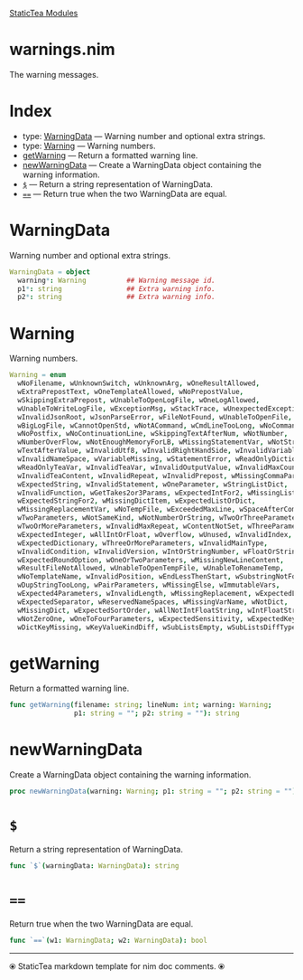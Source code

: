 [StaticTea Modules](./)

# warnings.nim

The warning messages.

# Index

* type: [WarningData](#user-content-a0) &mdash; Warning number and optional extra strings.
* type: [Warning](#user-content-a1) &mdash; Warning numbers.
* [getWarning](#user-content-a2) &mdash; Return a formatted warning line.
* [newWarningData](#user-content-a3) &mdash; Create a WarningData object containing the warning information.
* [`$`](#user-content-a4) &mdash; Return a string representation of WarningData.
* [`==`](#user-content-a5) &mdash; Return true when the two WarningData are equal.

# <a id="a0"></a>WarningData

Warning number and optional extra strings.

```nim
WarningData = object
  warning*: Warning          ## Warning message id.
  p1*: string                ## Extra warning info.
  p2*: string                ## Extra warning info.

```


# <a id="a1"></a>Warning

Warning numbers.

```nim
Warning = enum
  wNoFilename, wUnknownSwitch, wUnknownArg, wOneResultAllowed,
  wExtraPrepostText, wOneTemplateAllowed, wNoPrepostValue,
  wSkippingExtraPrepost, wUnableToOpenLogFile, wOneLogAllowed,
  wUnableToWriteLogFile, wExceptionMsg, wStackTrace, wUnexpectedException,
  wInvalidJsonRoot, wJsonParseError, wFileNotFound, wUnableToOpenFile,
  wBigLogFile, wCannotOpenStd, wNotACommand, wCmdLineTooLong, wNoCommand,
  wNoPostfix, wNoContinuationLine, wSkippingTextAfterNum, wNotNumber,
  wNumberOverFlow, wNotEnoughMemoryForLB, wMissingStatementVar, wNotString,
  wTextAfterValue, wInvalidUtf8, wInvalidRightHandSide, wInvalidVariable,
  wInvalidNameSpace, wVariableMissing, wStatementError, wReadOnlyDictionary,
  wReadOnlyTeaVar, wInvalidTeaVar, wInvalidOutputValue, wInvalidMaxCount,
  wInvalidTeaContent, wInvalidRepeat, wInvalidPrepost, wMissingCommaParen,
  wExpectedString, wInvalidStatement, wOneParameter, wStringListDict,
  wInvalidFunction, wGetTakes2or3Params, wExpectedIntFor2, wMissingListItem,
  wExpectedStringFor2, wMissingDictItem, wExpectedListOrDict,
  wMissingReplacementVar, wNoTempFile, wExceededMaxLine, wSpaceAfterCommand,
  wTwoParameters, wNotSameKind, wNotNumberOrString, wTwoOrThreeParameters,
  wTwoOrMoreParameters, wInvalidMaxRepeat, wContentNotSet, wThreeParameters,
  wExpectedInteger, wAllIntOrFloat, wOverflow, wUnused, wInvalidIndex,
  wExpectedDictionary, wThreeOrMoreParameters, wInvalidMainType,
  wInvalidCondition, wInvalidVersion, wIntOrStringNumber, wFloatOrStringNumber,
  wExpectedRoundOption, wOneOrTwoParameters, wMissingNewLineContent,
  wResultFileNotAllowed, wUnableToOpenTempFile, wUnableToRenameTemp,
  wNoTemplateName, wInvalidPosition, wEndLessThenStart, wSubstringNotFound,
  wDupStringTooLong, wPairParameters, wMissingElse, wImmutableVars,
  wExpected4Parameters, wInvalidLength, wMissingReplacement, wExpectedList,
  wExpectedSeparator, wReservedNameSpaces, wMissingVarName, wNotDict,
  wMissingDict, wExpectedSortOrder, wAllNotIntFloatString, wIntFloatString,
  wNotZeroOne, wOneToFourParameters, wExpectedSensitivity, wExpectedKey,
  wDictKeyMissing, wKeyValueKindDiff, wSubListsEmpty, wSubListsDiffTypes
```


# <a id="a2"></a>getWarning

Return a formatted warning line.

```nim
func getWarning(filename: string; lineNum: int; warning: Warning;
                p1: string = ""; p2: string = ""): string
```


# <a id="a3"></a>newWarningData

Create a WarningData object containing the warning information.

```nim
proc newWarningData(warning: Warning; p1: string = ""; p2: string = ""): WarningData
```


# <a id="a4"></a>`$`

Return a string representation of WarningData.

```nim
func `$`(warningData: WarningData): string
```


# <a id="a5"></a>`==`

Return true when the two WarningData are equal.

```nim
func `==`(w1: WarningData; w2: WarningData): bool
```



---
⦿ StaticTea markdown template for nim doc comments. ⦿
